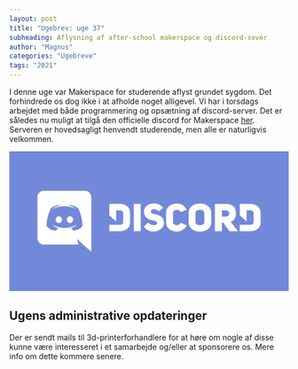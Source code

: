 ```yaml
---
layout: post
title: "Ugebrev: uge 37"
subheading: Aflysning af after-school makerspace og discord-sever
author: "Magnus"
categories: "Ugebreve"
tags: "2021"
---
```


I denne uge var Makerspace for studerende aflyst grundet sygdom. Det forhindrede os dog ikke i at afholde noget alligevel. Vi har i torsdags arbejdet med både programmering og opsætning af discord-server. Det er således nu muligt at tilgå den officielle discord for Makerspace [her](https://discord.gg/D8TMpjekdb).
Serveren er hovedsagligt henvendt studerende, men alle er naturligvis velkommen.

![Discord Logo](/assets/images/posts/ugebreve/discord_logo.jpg "Discord Logo")

## Ugens administrative opdateringer
Der er sendt mails til 3d-printerforhandlere for at høre om nogle af disse kunne være interesseret i et samarbejde og/eller at sponsorere os. Mere info om dette kommere senere.
